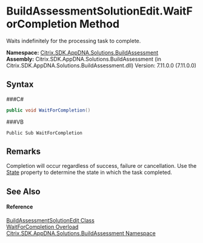 # BuildAssessmentSolutionEdit.WaitForCompletion Method 
 

Waits indefinitely for the processing task to complete.

**Namespace:**&nbsp;<a href="N_Citrix_SDK_AppDNA_Solutions_BuildAssessment">Citrix.SDK.AppDNA.Solutions.BuildAssessment</a><br />**Assembly:**&nbsp;Citrix.SDK.AppDNA.Solutions.BuildAssessment (in Citrix.SDK.AppDNA.Solutions.BuildAssessment.dll) Version: 7.11.0.0 (7.11.0.0)

## Syntax

###C#
```csharp
public void WaitForCompletion()
```

###VB
```vbnet
Public Sub WaitForCompletion
```


## Remarks
Completion will occur regardless of success, failure or cancellation. Use the <a href="P_Citrix_SDK_AppDNA_Solutions_BuildAssessment_BuildAssessmentSolutionEdit_State">State</a> property to determine the state in which the task completed.

## See Also


#### Reference
<a href="T_Citrix_SDK_AppDNA_Solutions_BuildAssessment_BuildAssessmentSolutionEdit">BuildAssessmentSolutionEdit Class</a><br /><a href="Overload_Citrix_SDK_AppDNA_Solutions_BuildAssessment_BuildAssessmentSolutionEdit_WaitForCompletion">WaitForCompletion Overload</a><br /><a href="N_Citrix_SDK_AppDNA_Solutions_BuildAssessment">Citrix.SDK.AppDNA.Solutions.BuildAssessment Namespace</a><br />